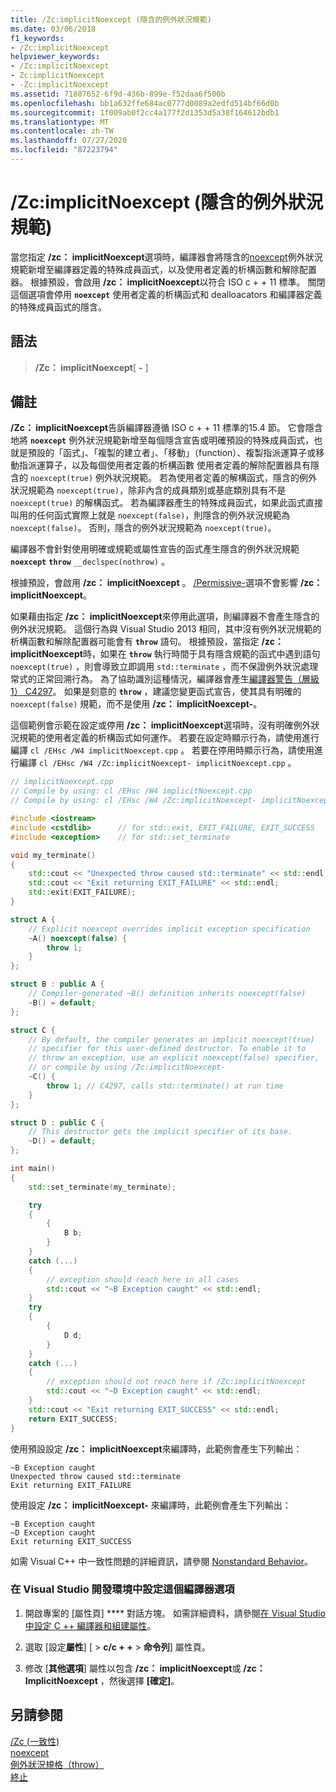 ```yaml
---
title: /Zc:implicitNoexcept (隱含的例外狀況規範)
ms.date: 03/06/2018
f1_keywords:
- /Zc:implicitNoexcept
helpviewer_keywords:
- /Zc:implicitNoexcept
- Zc:implicitNoexcept
- -Zc:implicitNoexcept
ms.assetid: 71807652-6f9d-436b-899e-f52daa6f500b
ms.openlocfilehash: bb1a632ffe684ac0777d0089a2edfd514bf66d0b
ms.sourcegitcommit: 1f009ab0f2cc4a177f2d1353d5a38f164612bdb1
ms.translationtype: MT
ms.contentlocale: zh-TW
ms.lasthandoff: 07/27/2020
ms.locfileid: "87223794"
---
```

# <a name="zcimplicitnoexcept-implicit-exception-specifiers"></a>/Zc:implicitNoexcept (隱含的例外狀況規範)

當您指定 **/zc： implicitNoexcept**選項時，編譯器會將隱含的[noexcept](../../cpp/noexcept-cpp.md)例外狀況規範新增至編譯器定義的特殊成員函式，以及使用者定義的析構函數和解除配置器。 根據預設，會啟用 **/zc： implicitNoexcept**以符合 ISO c + + 11 標準。 關閉這個選項會停用 **`noexcept`** 使用者定義的析構函式和 dealloacators 和編譯器定義的特殊成員函式的隱含。

## <a name="syntax"></a>語法

> **/Zc： implicitNoexcept**[ **-** ]

## <a name="remarks"></a>備註

**/Zc： implicitNoexcept**告訴編譯器遵循 ISO c + + 11 標準的15.4 節。 它會隱含地將 **`noexcept`** 例外狀況規範新增至每個隱含宣告或明確預設的特殊成員函式，也就是預設的「函式」、「複製的建立者」、「移動」（function）、複製指派運算子或移動指派運算子，以及每個使用者定義的析構函數 使用者定義的解除配置器具有隱含的 `noexcept(true)` 例外狀況規範。 若為使用者定義的解構函式，隱含的例外狀況規範為 `noexcept(true)`，除非內含的成員類別或基底類別具有不是 `noexcept(true)` 的解構函式。 若為編譯器產生的特殊成員函式，如果此函式直接叫用的任何函式實際上就是 `noexcept(false)`，則隱含的例外狀況規範為 `noexcept(false)`。 否則，隱含的例外狀況規範為 `noexcept(true)`。

編譯器不會針對使用明確或規範或屬性宣告的函式產生隱含的例外狀況規範 **`noexcept`** **`throw`** `__declspec(nothrow)` 。

根據預設，會啟用 **/zc： implicitNoexcept** 。 [/Permissive-](permissive-standards-conformance.md)選項不會影響 **/zc： implicitNoexcept**。

如果藉由指定 **/zc： implicitNoexcept**來停用此選項，則編譯器不會產生隱含的例外狀況規範。 這個行為與 Visual Studio 2013 相同，其中沒有例外狀況規範的析構函數和解除配置器可能會有 **`throw`** 語句。 根據預設，當指定 **/zc： implicitNoexcept**時，如果在 **`throw`** 執行時間于具有隱含規範的函式中遇到語句 `noexcept(true)` ，則會導致立即調用 `std::terminate` ，而不保證例外狀況處理常式的正常回溯行為。 為了協助識別這種情況，編譯器會產生[編譯器警告（層級1） C4297](../../error-messages/compiler-warnings/compiler-warning-level-1-c4297.md)。 如果是刻意的 **`throw`** ，建議您變更函式宣告，使其具有明確的 `noexcept(false)` 規範，而不是使用 **/zc： implicitNoexcept-**。

這個範例會示範在設定或停用 **/zc： implicitNoexcept**選項時，沒有明確例外狀況規範的使用者定義的析構函式如何運作。 若要在設定時顯示行為，請使用進行編譯 `cl /EHsc /W4 implicitNoexcept.cpp` 。 若要在停用時顯示行為，請使用進行編譯 `cl /EHsc /W4 /Zc:implicitNoexcept- implicitNoexcept.cpp` 。

```cpp
// implicitNoexcept.cpp
// Compile by using: cl /EHsc /W4 implicitNoexcept.cpp
// Compile by using: cl /EHsc /W4 /Zc:implicitNoexcept- implicitNoexcept.cpp

#include <iostream>
#include <cstdlib>      // for std::exit, EXIT_FAILURE, EXIT_SUCCESS
#include <exception>    // for std::set_terminate

void my_terminate()
{
    std::cout << "Unexpected throw caused std::terminate" << std::endl;
    std::cout << "Exit returning EXIT_FAILURE" << std::endl;
    std::exit(EXIT_FAILURE);
}

struct A {
    // Explicit noexcept overrides implicit exception specification
    ~A() noexcept(false) {
        throw 1;
    }
};

struct B : public A {
    // Compiler-generated ~B() definition inherits noexcept(false)
    ~B() = default;
};

struct C {
    // By default, the compiler generates an implicit noexcept(true)
    // specifier for this user-defined destructor. To enable it to
    // throw an exception, use an explicit noexcept(false) specifier,
    // or compile by using /Zc:implicitNoexcept-
    ~C() {
        throw 1; // C4297, calls std::terminate() at run time
    }
};

struct D : public C {
    // This destructor gets the implicit specifier of its base.
    ~D() = default;
};

int main()
{
    std::set_terminate(my_terminate);

    try
    {
        {
            B b;
        }
    }
    catch (...)
    {
        // exception should reach here in all cases
        std::cout << "~B Exception caught" << std::endl;
    }
    try
    {
        {
            D d;
        }
    }
    catch (...)
    {
        // exception should not reach here if /Zc:implicitNoexcept
        std::cout << "~D Exception caught" << std::endl;
    }
    std::cout << "Exit returning EXIT_SUCCESS" << std::endl;
    return EXIT_SUCCESS;
}
```

使用預設設定 **/zc： implicitNoexcept**來編譯時，此範例會產生下列輸出：

```Output
~B Exception caught
Unexpected throw caused std::terminate
Exit returning EXIT_FAILURE
```

使用設定 **/zc： implicitNoexcept-** 來編譯時，此範例會產生下列輸出：

```Output
~B Exception caught
~D Exception caught
Exit returning EXIT_SUCCESS
```

如需 Visual C++ 中一致性問題的詳細資訊，請參閱 [Nonstandard Behavior](../../cpp/nonstandard-behavior.md)。

### <a name="to-set-this-compiler-option-in-the-visual-studio-development-environment"></a>在 Visual Studio 開發環境中設定這個編譯器選項

1. 開啟專案的 [屬性頁] **** 對話方塊。 如需詳細資料，請參閱[在 Visual Studio 中設定 C ++ 編譯器和組建屬性](../working-with-project-properties.md)。

1. 選取 [設定**屬性**] [  >  **c/c + +**  >  **命令列**] 屬性頁。

1. 修改 [**其他選項**] 屬性以包含 **/zc： implicitNoexcept**或 **/zc： ImplicitNoexcept** ，然後選擇 **[確定]**。

## <a name="see-also"></a>另請參閱

[/Zc (一致性)](zc-conformance.md)<br/>
[noexcept](../../cpp/noexcept-cpp.md)<br/>
[例外狀況規格（throw）](../../cpp/exception-specifications-throw-cpp.md)<br/>
[終止](../../standard-library/exception-functions.md#terminate)<br/>
